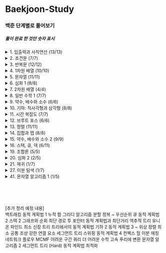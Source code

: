 # Baekjoon-Study

### 백준 단계별로 풀어보기
##### 풀이 완료 한 것만 숫자 표시
<details>
  <summary>1. 입출력과 사칙연산 (13/13)</summary>
  <ul>
    <li>2557</li>
    <li>1000</li>
    <li>1001</li>
    <li>10998</li>
    <li>1008</li>
    <li>10869</li>
    <li>10926</li>
    <li>18108</li>
    <li>10430</li>
    <li>2588</li>
    <li>11382</li>
    <li>10171</li>
    <li>10172</li>
  </ul>
</details>

<details>
  <summary>2. 조건문 (7/7)</summary>
  <ul>
    <li>1330</li>
    <li>9498</li>
    <li>2753</li>
    <li>14681</li>
    <li>2884</li>
    <li>2525</li>
    <li>2480</li>
  </ul>
</details>

<details>
  <summary>3. 반복문 (12/12)</summary>
  <ul>
    <li>2739</li>
    <li>10950</li>
    <li>8393</li>
    <li>25304</li>
    <li>25314</li>
    <li>15552</li>
    <li>11021</li>
    <li>11022</li>
    <li>2438</li>
    <li>2439</li>
    <li>10952</li>
    <li>10951</li>
  </ul>
</details>

<details>
  <summary>4. 1차원 배열 (10/10)</summary>
  <ul>
    <li>10807</li>
    <li>10871</li>
    <li>10818</li>
    <li>2562</li>
    <li>10810</li>
    <li>10813</li>
    <li>5597</li>
    <li>3052</li>
    <li>10811</li>
    <li>1546</li>
  </ul>
</details>

<details>
  <summary>5. 문자열 (11/11)</summary>
  <ul>
    <li>27866</li>
    <li>2743</li>
    <li>9086</li>
    <li>11654</li>
    <li>11720</li>
    <li>10809</li>
    <li>2675</li>
    <li>1152</li>
    <li>2908</li>
    <li>5622</li>
    <li>11718</li>
  </ul>
</details>

<details>
  <summary>6. 심화 1 (8/8)</summary>
  <ul>
    <li>25083</li>
    <li>3003</li>
    <li>2444</li>
    <li>10988</li>
    <li>1157</li>
    <li>2941</li>
    <li>1316</li>
    <li>25206</li>
  </ul>
</details>

<details>
  <summary>7. 2차원 배열 (4/4)</summary>
  <ul>
    <li>2738</li>
    <li>2566</li>
    <li>10798</li>
    <li>2563</li>
  </ul>
</details>

<details>
  <summary>8. 일반 수학 1 (7/7)</summary>
  <ul>
    <li>2745</li>
    <li>11005</li>
    <li>2720</li>
    <li>2903</li>
    <li>2292</li>
    <li>1193</li>
    <li>2869</li>
  </ul>
</details>

<details>
  <summary>9. 약수, 배수와 소수 (6/6)</summary>
  <ul>
    <li>5086</li>
    <li>2501</li>
    <li>9506</li>
    <li>1978</li>
    <li>2581</li>
    <li>11653</li>
  </ul>
</details>

<details>
  <summary>10. 기하: 직사각형과 삼각형 (8/8)</summary>
  <ul>
    <li>27323</li>
    <li>1085</li>
    <li>3009</li>
    <li>15894</li>
    <li>9063</li>
    <li>10101</li>
    <li>5073</li>
    <li>14215</li>
  </ul>
</details>

<details>
  <summary>11. 시간 복잡도 (7/7)</summary>
  <ul>
    <li>24262</li>
    <li>24263</li>
    <li>24264</li>
    <li>24265</li>
    <li>24266</li>
    <li>24267</li>
    <li>24313</li>
  </ul>
</details>

<details>
  <summary>12. 브루트 포스 (6/6)</summary>
  <ul>
    <li>2798</li>
    <li>2231</li>
    <li>19532</li>
    <li>1018</li>
    <li>1436</li>
    <li>2839</li>
  </ul>
</details>

<details>
  <summary>13. 정렬 (11/11)</summary>
  <ul>
    <li>2750</li>
    <li>2587</li>
    <li>25305</li>
    <li>2751</li>
    <li>10989</li>
    <li>1427</li>
    <li>11650</li>
    <li>11651</li>
    <li>1181</li>
    <li>10814</li>
    <li>18870</li>
  </ul>
</details>

<details>
  <summary>14. 집합과 맵 (8/8)</summary>
  <ul>
    <li>10815</li>
    <li>14425</li>
    <li>7785</li>
    <li>1620</li>
    <li>10816</li>
    <li>1764</li>
    <li>1269</li>
    <li>11478</li>
  </ul>
</details>

<details>
  <summary>15. 약수, 배수와 소수 2 (9/9)</summary>
  <ul>
    <li>1934</li>
    <li>13241</li>
    <li>1735</li>
    <li>2485</li>
    <li>4134</li>
    <li>1929</li>
    <li>4948</li>
    <li>17103</li>
    <li>13909</li>
  </ul>
</details>

<details>
  <summary>16. 스택, 큐, 덱 (6/11)</summary>
  <ul>
    <li>28278</li>
    <li>10773</li>
    <li>9012</li>
    <li>4949</li>
    <li>12789</li>
    <li>18258</li>
    <li></li>
    <li></li>
    <li></li>
    <li></li>
    <li></li>
  </ul>
</details>

<details>
  <summary>19. 조합론 (5/5)</summary>
  <ul>
    <li>15439</li>
    <li>24723</li>
    <li>10872</li>
    <li>11050</li>
    <li>1010</li>
  </ul>
</details>

<details>
  <summary>20. 심화 2 (2/5)</summary>
  <ul>
    <li>1037</li>
    <li></li>
    <li></li>
    <li>2108</li>
    <li></li>
  </ul>
</details>

<details>
  <summary>21. 재귀 (1/7)</summary>
  <ul>
    <li></li>
    <li>10870</li>
    <li></li>
    <li></li>
    <li></li>
    <li></li>
    <li></li>
  </ul>
</details>

<details>
  <summary>27. 이분 탐색 (1/7)</summary>
  <ul>
    <li></li>
    <li>10816</li>
    <li></li>
    <li></li>
    <li></li>
    <li></li>
    <li></li>
  </ul>
</details>

<details>
  <summary>41. 문자열 알고리즘 1 (1/5)</summary>
  <ul>
    <li></li>
    <li></li>
    <li></li>
    <li>14425</li>
    <li></li>
  </ul>
</details>



</br></br></br></br>
[추가 정리 예정 내용]</br>
백트래킹
동적 계획법 1
누적 합
그리디 알고리즘
분할 정복
~
우선순위 큐
동적 계획법 2
스택 2
그래프와 순회
최단 경로
투 포인터
동적 계획법과 최단거리 역추적
트리
유니온 파인드
최소 신장 트리
트리에서의 동적 계획법
기하 2
동적 계획법 3
~
위상 정렬
최소 공통 조상
강한 연결 요소
세그먼트 트리
스위핑
동적 계획법 4
컨벡스 헐
이분 매칭
네트워크 플로우
MCMF
어려운 구간 쿼리
더 어려운 수학
고속 푸리에 변환
문자열 알고리즘 2
세그먼트 트리 (Hard)
동적 계획법 최적화
</br>
